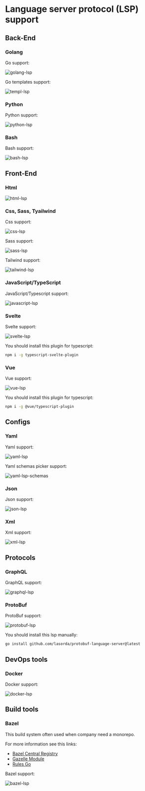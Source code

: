 # Language server protocol (LSP) support

## Back-End

### Golang

Go support:

![golang-lsp](../assets/golang-lsp.png)

Go templates support:

![templ-lsp](../assets/templ-lsp.png)

### Python

Python support:

![python-lsp](../assets/python-lsp.png)

### Bash

Bash support:

![bash-lsp](../assets/bash-lsp.png)

## Front-End

### Html

![html-lsp](../assets/html-lsp.png)

### Css, Sass, Tyailwind

Css support:

![css-lsp](../assets/css-lsp.png)

Sass support:

![sass-lsp](../assets/sass-lsp.png)

Tailwind support:

![tailwind-lsp](../assets/tailwind-lsp.png)

### JavaScript/TypeScript

JavaScript/Typescript support:

![javascript-lsp](../assets/javascript-lsp.png)

### Svelte

Svelte support:

![svelte-lsp](../assets/svelte-lsp.png)

You should install this plugin for typescript:

```bash
npm i -g typescript-svelte-plugin
```

### Vue

Vue support:

![vue-lsp](../assets/vue-lsp.png)

You should install this plugin for typescript:

```bash
npm i -g @vue/typescript-plugin
```

## Configs

### Yaml

Yaml support:

![yaml-lsp](../assets/yaml-lsp.png)

Yaml schemas picker support:

![yaml-lsp-schemas](../assets/yaml-lsp-schemas.png)

### Json

Json support:

![json-lsp](../assets/json-lsp.png)

### Xml

Xml support:

![xml-lsp](../assets/xml-lsp.png)

## Protocols

### GraphQL

GraphQL support:

![graphql-lsp](../assets/graphql-lsp.png)

### ProtoBuf

ProtoBuf support:

![protobuf-lsp](../assets/protobuf-lsp.png)

You should install this lsp manually:

```bash
go install github.com/lasorda/protobuf-language-server@latest
```

## DevOps tools

### Docker

Docker support:

![docker-lsp](../assets/docker-lsp.png)

## Build tools

### Bazel

This build system often used when company need a monorepo.

For more information see this links:

- [Bazel Central Registry](https://registry.bazel.build/)
- [Gazelle Module](https://registry.bazel.build/modules/gazelle)
- [Rules Go](https://registry.bazel.build/modules/rules_go)

Bazel support:

![bazel-lsp](../assets/bazel-lsp.png)
